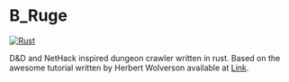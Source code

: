 # B_Ruge

[![Rust](https://github.com/SebastianRiga/B_Ruge/actions/workflows/deploy_web.yml/badge.svg?branch=main&event=pull_request)](https://github.com/SebastianRiga/B_Ruge/actions/workflows/deploy_web.yml)

D&D and NetHack inspired dungeon crawler written in rust.
Based on the awesome tutorial written by Herbert Wolverson available at
[Link](https://bfnightly.bracketproductions.com/rustbook/chapter_0.html).

